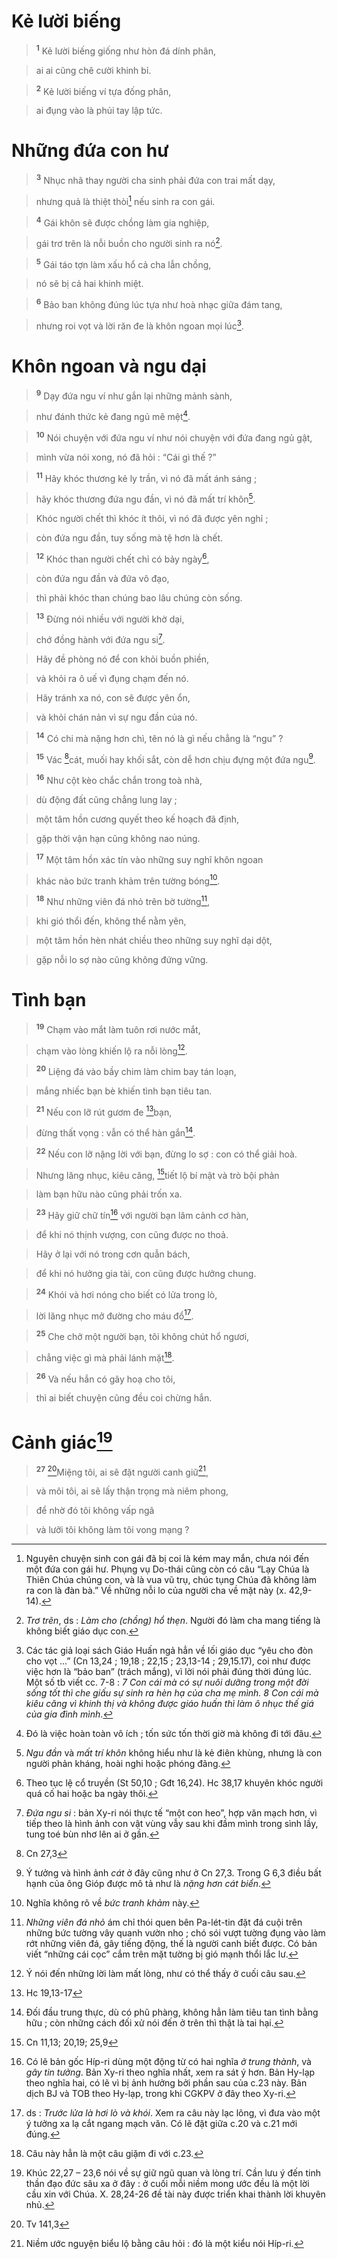 # Kẻ lười biếng

> <sup><b>1</b></sup> Kẻ lười biếng giống như hòn đá dính phân,
>


> ai ai cũng chê cười khinh bỉ.
>


> <sup><b>2</b></sup> Kẻ lười biếng ví tựa đống phân,
>


> ai đụng vào là phủi tay lập tức.
>


# Những đứa con hư

> <sup><b>3</b></sup> Nhục nhã thay người cha sinh phải đứa con trai mất dạy,
>


> nhưng quả là thiệt thòi[^1-a5de343b-4bac-492f-96f9-472e084d3a1b] nếu sinh ra con gái.
>


> <sup><b>4</b></sup> Gái khôn sẽ được chồng làm gia nghiệp,
>


> gái trơ trẽn là nỗi buồn cho người sinh ra nó[^2-a5de343b-4bac-492f-96f9-472e084d3a1b].
>


> <sup><b>5</b></sup> Gái táo tợn làm xấu hổ cả cha lẫn chồng,
>


> nó sẽ bị cả hai khinh miệt.
>


> <sup><b>6</b></sup> Bảo ban không đúng lúc tựa như hoà nhạc giữa đám tang,
>


> nhưng roi vọt và lời răn đe là khôn ngoan mọi lúc[^3-a5de343b-4bac-492f-96f9-472e084d3a1b].
>


# Khôn ngoan và ngu dại

> <sup><b>9</b></sup> Dạy đứa ngu ví như gắn lại những mảnh sành,
>


> như đánh thức kẻ đang ngủ mê mệt[^4-a5de343b-4bac-492f-96f9-472e084d3a1b].
>


> <sup><b>10</b></sup> Nói chuyện với đứa ngu ví như nói chuyện với đứa đang ngủ gật,
>


> mình vừa nói xong, nó đã hỏi : “Cái gì thế ?”
>


> <sup><b>11</b></sup> Hãy khóc thương kẻ ly trần, vì nó đã mất ánh sáng ;
>


> hãy khóc thương đứa ngu đần, vì nó đã mất trí khôn[^5-a5de343b-4bac-492f-96f9-472e084d3a1b].
>


> Khóc người chết thì khóc ít thôi, vì nó đã được yên nghỉ ;
>


> còn đứa ngu đần, tuy sống mà tệ hơn là chết.
>


> <sup><b>12</b></sup> Khóc than người chết chỉ có bảy ngày[^6-a5de343b-4bac-492f-96f9-472e084d3a1b],
>


> còn đứa ngu đần và đứa vô đạo,
>


> thì phải khóc than chúng bao lâu chúng còn sống.
>


> <sup><b>13</b></sup> Đừng nói nhiều với người khờ dại,
>


> chớ đồng hành với đứa ngu si[^7-a5de343b-4bac-492f-96f9-472e084d3a1b].
>


> Hãy đề phòng nó để con khỏi buồn phiền,
>


> và khỏi ra ô uế vì đụng chạm đến nó.
>


> Hãy tránh xa nó, con sẽ được yên ổn,
>


> và khỏi chán nản vì sự ngu đần của nó.
>


> <sup><b>14</b></sup> Có chi mà nặng hơn chì, tên nó là gì nếu chẳng là “ngu” ?
>


> <sup><b>15</b></sup> Vác [^1@-a5de343b-4bac-492f-96f9-472e084d3a1b]cát, muối hay khối sắt, còn dễ hơn chịu đựng một đứa ngu[^8-a5de343b-4bac-492f-96f9-472e084d3a1b].
>


> <sup><b>16</b></sup> Như cột kèo chắc chắn trong toà nhà,
>


> dù động đất cũng chẳng lung lay ;
>


> một tâm hồn cương quyết theo kế hoạch đã định,
>


> gặp thời vận hạn cũng không nao núng.
>


> <sup><b>17</b></sup> Một tâm hồn xác tín vào những suy nghĩ khôn ngoan
>


> khác nào bức tranh khảm trên tường bóng[^9-a5de343b-4bac-492f-96f9-472e084d3a1b].
>


> <sup><b>18</b></sup> Như những viên đá nhỏ trên bờ tường[^10-a5de343b-4bac-492f-96f9-472e084d3a1b],
>


> khi gió thổi đến, không thể nằm yên,
>


> một tâm hồn hèn nhát chiều theo những suy nghĩ dại dột,
>


> gặp nỗi lo sợ nào cũng không đứng vững.
>


# Tình bạn

> <sup><b>19</b></sup> Chạm vào mắt làm tuôn rơi nước mắt,
>


> chạm vào lòng khiến lộ ra nỗi lòng[^11-a5de343b-4bac-492f-96f9-472e084d3a1b].
>


> <sup><b>20</b></sup> Liệng đá vào bầy chim làm chim bay tán loạn,
>


> mắng nhiếc bạn bè khiến tình bạn tiêu tan.
>


> <sup><b>21</b></sup> Nếu con lỡ rút gươm đe [^2@-a5de343b-4bac-492f-96f9-472e084d3a1b]bạn,
>


> đừng thất vọng : vẫn có thể hàn gắn[^12-a5de343b-4bac-492f-96f9-472e084d3a1b].
>


> <sup><b>22</b></sup> Nếu con lỡ nặng lời với bạn, đừng lo sợ : con có thể giải hoà.
>


> Nhưng lăng nhục, kiêu căng, [^3@-a5de343b-4bac-492f-96f9-472e084d3a1b]tiết lộ bí mật và trò bội phản
>


> làm bạn hữu nào cũng phải trốn xa.
>


> <sup><b>23</b></sup> Hãy giữ chữ tín[^13-a5de343b-4bac-492f-96f9-472e084d3a1b] với người bạn lâm cảnh cơ hàn,
>


> để khi nó thịnh vượng, con cũng được no thoả.
>


> Hãy ở lại với nó trong cơn quẫn bách,
>


> để khi nó hưởng gia tài, con cũng được hưởng chung.
>


> <sup><b>24</b></sup> Khói và hơi nóng cho biết có lửa trong lò,
>


> lời lăng nhục mở đường cho máu đổ[^14-a5de343b-4bac-492f-96f9-472e084d3a1b].
>


> <sup><b>25</b></sup> Che chở một người bạn, tôi không chút hổ ngươi,
>


> chẳng việc gì mà phải lánh mặt[^15-a5de343b-4bac-492f-96f9-472e084d3a1b].
>


> <sup><b>26</b></sup> Và nếu hắn có gây hoạ cho tôi,
>


> thì ai biết chuyện cũng đều coi chừng hắn.
>


# Cảnh giác[^16-a5de343b-4bac-492f-96f9-472e084d3a1b]

> <sup><b>27</b></sup> [^4@-a5de343b-4bac-492f-96f9-472e084d3a1b]Miệng tôi, ai sẽ đặt người canh giữ[^17-a5de343b-4bac-492f-96f9-472e084d3a1b],
>


> và môi tôi, ai sẽ lấy thận trọng mà niêm phong,
>


> để nhờ đó tôi không vấp ngã
>


> và lưỡi tôi không làm tôi vong mạng ?
>

[^1-a5de343b-4bac-492f-96f9-472e084d3a1b]: Nguyên chuyện sinh con gái đã bị coi là kém may mắn, chưa nói đến một đứa con gái hư. Phụng vụ Do-thái cũng còn có câu “Lạy Chúa là Thiên Chúa chúng con, và là vua vũ trụ, chúc tụng Chúa đã không làm ra con là đàn bà.” Về những nỗi lo của người cha về mặt này (x. 42,9-14).
[^2-a5de343b-4bac-492f-96f9-472e084d3a1b]: *Trơ trẽn*, ds : *Làm cho (chồng) hổ thẹn*. Người đó làm cha mang tiếng là không biết giáo dục con.
[^3-a5de343b-4bac-492f-96f9-472e084d3a1b]: Các tác giả loại sách Giáo Huấn ngả hẳn về lối giáo dục “yêu cho đòn cho vọt ...” (Cn 13,24 ; 19,18 ; 22,15 ; 23,13-14 ; 29,15.17), coi như được việc hơn là “bảo ban” (trách mắng), vì lời nói phải đúng thời đúng lúc. Một số tb viết cc. 7-8 : *7 Con cái mà có sự nuôi dưỡng trong một đời sống tốt thì che giấu sự sinh ra hèn hạ của cha mẹ mình. 8 Con cái mà kiêu căng vì khinh thị và không được giáo huấn thì làm ô nhục thế giá của gia đình mình*.
[^4-a5de343b-4bac-492f-96f9-472e084d3a1b]: Đó là việc hoàn toàn vô ích ; tốn sức tốn thời giờ mà không đi tới đâu.
[^5-a5de343b-4bac-492f-96f9-472e084d3a1b]: *Ngu đần* và *mất trí khôn* không hiểu như là kẻ điên khùng, nhưng là con người phản kháng, hoài nghi hoặc phóng đãng.
[^6-a5de343b-4bac-492f-96f9-472e084d3a1b]: Theo tục lệ cổ truyền (St 50,10 ; Gđt 16,24). Hc 38,17 khuyên khóc người quá cố hai hoặc ba ngày thôi.
[^7-a5de343b-4bac-492f-96f9-472e084d3a1b]: *Đứa ngu si* : bản Xy-ri nói thực tế “một con heo”, hợp văn mạch hơn, vì tiếp theo là hình ảnh con vật vùng vẫy sau khi đầm mình trong sình lầy, tung toé bùn nhơ lên ai ở gần.
[^8-a5de343b-4bac-492f-96f9-472e084d3a1b]: Ý tưởng và hình ảnh *cát* ở đây cũng như ở Cn 27,3. Trong G 6,3 điều bất hạnh của ông Gióp được mô tả như là *nặng hơn cát biển*.
[^9-a5de343b-4bac-492f-96f9-472e084d3a1b]: Nghĩa không rõ về *bức tranh khảm* này.
[^10-a5de343b-4bac-492f-96f9-472e084d3a1b]: *Những viên đá nhỏ* ám chỉ thói quen bên Pa-lét-tin đặt đá cuội trên những bức tường vây quanh vườn nho ; chó sói vượt tường đụng vào làm rớt những viên đá, gây tiếng động, thế là người canh biết được. Có bản viết “những cái cọc” cắm trên mặt tường bị gió mạnh thổi lắc lư.
[^11-a5de343b-4bac-492f-96f9-472e084d3a1b]: Ý nói đến những lời làm mất lòng, như có thể thấy ở cuối câu sau.
[^12-a5de343b-4bac-492f-96f9-472e084d3a1b]: Đối đầu trung thực, dù có phũ phàng, không hẳn làm tiêu tan tình bằng hữu ; còn những cách đối xử nói đến ở trên thì thật là tai hại.
[^13-a5de343b-4bac-492f-96f9-472e084d3a1b]: Có lẽ bản gốc Híp-ri dùng một động từ có hai nghĩa *ở trung thành*, và *gây tin tưởng*. Bản Xy-ri theo nghĩa nhất, xem ra sát ý hơn. Bản Hy-lạp theo nghĩa hai, có lẽ vì bị ảnh hưởng bởi phần sau của c.23 này. Bản dịch BJ và TOB theo Hy-lạp, trong khi CGKPV ở đây theo Xy-ri.
[^14-a5de343b-4bac-492f-96f9-472e084d3a1b]: ds : *Trước lửa là hơi lò và khói*. Xem ra câu này lạc lõng, vì đưa vào một ý tưởng xa lạ cắt ngang mạch văn. Có lẽ đặt giữa c.20 và c.21 mới đúng.
[^15-a5de343b-4bac-492f-96f9-472e084d3a1b]: Câu này hẳn là một câu giặm đi với c.23.
[^16-a5de343b-4bac-492f-96f9-472e084d3a1b]: Khúc 22,27 – 23,6 nói về sự giữ ngũ quan và lòng trí. Cần lưu ý đến tinh thần đạo đức sâu xa ở đây : ở cuối mỗi niềm mong ước đều là một lời cầu xin với Chúa. X. 28,24-26 đề tài này được triển khai thành lời khuyên nhủ.
[^17-a5de343b-4bac-492f-96f9-472e084d3a1b]: Niềm ước nguyện biểu lộ bằng câu hỏi : đó là một kiểu nói Híp-ri.
[^1@-a5de343b-4bac-492f-96f9-472e084d3a1b]: Cn 27,3
[^2@-a5de343b-4bac-492f-96f9-472e084d3a1b]: Hc 19,13-17
[^3@-a5de343b-4bac-492f-96f9-472e084d3a1b]: Cn 11,13; 20,19; 25,9
[^4@-a5de343b-4bac-492f-96f9-472e084d3a1b]: Tv 141,3